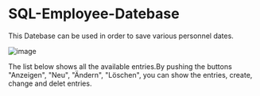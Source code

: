 # SQL-Employee-Datebase

This Datebase can be used in order to save various personnel dates.

![image](https://user-images.githubusercontent.com/77269620/143925711-a4ef3b1f-67fc-423d-b47c-56b54d4ae7af.png)

The list below shows all the available entries.By pushing the buttons "Anzeigen", "Neu", "Ändern", "Löschen", you can show the entries, create, change and delet entries.
